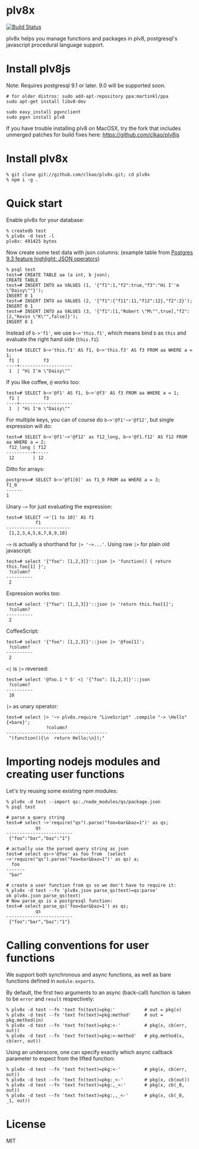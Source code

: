 plv8x
======

[![Build Status](https://travis-ci.org/clkao/plv8x.png?branch=master)](https://travis-ci.org/clkao/plv8x)

plv8x helps you manage functions and packages in plv8, postgresql's javascript
procedural language support.

# Install plv8js

Note: Requires postgresql 9.1 or later.  9.0 will be supported soon.

```
# for older distros: sudo add-apt-repository ppa:martinkl/ppa
sudo apt-get install libv8-dev

sudo easy_install pgxnclient
sudo pgxn install plv8
```

If you have trouble installing plv8 on MacOSX, try the fork that includes unmerged patches for build fixes here: https://github.com/clkao/plv8js

# Install plv8x

    % git clone git://github.com/clkao/plv8x.git; cd plv8x
    % npm i -g .

# Quick start

Enable plv8x for your database:

    % createdb test
    % plv8x -d test -l
    plv8x: 491425 bytes

Now create some test data with json columns: (example table from [Postgres 9.3 feature highlight: JSON operators](http://michael.otacoo.com/postgresql-2/postgres-9-3-feature-highlight-json-operators/))

    % psql test
    test=# CREATE TABLE aa (a int, b json);
    CREATE TABLE
    test=# INSERT INTO aa VALUES (1, '{"f1":1,"f2":true,"f3":"Hi I''m \"Daisy\""}');
    INSERT 0 1
    test=# INSERT INTO aa VALUES (2, '{"f1":{"f11":11,"f12":12},"f2":2}');
    INSERT 0 1
    test=# INSERT INTO aa VALUES (3, '{"f1":[1,"Robert \"M\"",true],"f2":[2,"Kevin \"K\"",false]}');
    INSERT 0 1

Instead of `b->'f1'`, we use `b~>'this.f1'`, which means bind `b` as `this` and evaluate the right hand side (`this.f1`):

    test=# SELECT b~>'this.f1' AS f1, b~>'this.f3' AS f3 FROM aa WHERE a = 1;
     f1 |         f3         
    ----+--------------------
     1  | "Hi I'm \"Daisy\""

If you like coffee, `@` works too:

    test=# SELECT b~>'@f1' AS f1, b~>'@f3' AS f3 FROM aa WHERE a = 1;
     f1 |         f3         
    ----+--------------------
     1  | "Hi I'm \"Daisy\""

For multiple keys, you can of course do `b~>'@f1'~>'@f12'`, but single expression will do:

    test=# SELECT b~>'@f1'~>'@f12' as f12_long, b~>'@f1.f12' AS f12 FROM aa WHERE a = 2;
     f12_long | f12 
    ----------+-----
     12       | 12

Ditto for arrays:

    postgres=# SELECT b~>'@f1[0]' as f1_0 FROM aa WHERE a = 3;
    f1_0
    ------
    1

Unary `~>` for just evaluating the expression:

    test=# SELECT ~>'[1 to 10]' AS f1
               f1           
    ------------------------
     [1,2,3,4,5,6,7,8,9,10]

`~>` is actually a shorthand for `|> '~>...'`.  Using raw `|>` for plain
old javascript:

    test=# select '{"foo": [1,2,3]}'::json |> 'function() { return this.foo[1] }';
     ?column?
    ----------
     2

Expression works too:

    test=# select '{"foo": [1,2,3]}'::json |> 'return this.foo[1]';
     ?column?
    ----------
     2

CoffeeScript:

    test=# select '{"foo": [1,2,3]}'::json |> '@foo[1]';
     ?column?
    ----------
     2

```<|``` is ```|>``` reversed:

    test=# select '@foo.1 * 5' <| '{"foo": [1,2,3]}'::json
     ?column?
    ----------
     10

```|>``` as unary operator:

    test=# select |> '~> plv8x.require "LiveScript" .compile "-> \Hello" {+bare}';
                   ?column?
    --------------------------------------
     "(function(){\n  return Hello;\n});"

# Importing nodejs modules and creating user functions

Let's try reusing some existing npm modules:

    % plv8x -d test --import qs:./node_modules/qs/package.json 
    % psql test

    # parse a query string
    test=# select ~>'require("qs").parse("foo=bar&baz=1")' as qs;
               qs            
    -------------------------
     {"foo":"bar","baz":"1"}

    # actually use the parsed query string as json
    test=# select qs~>'@foo' as foo from  (select ~>'require("qs").parse("foo=bar&baz=1")' as qs) a;
      foo  
    -------
     "bar"

    # create a user function from qs so we don't have to require it:
    % plv8x -d test --fn 'plv8x.json parse_qs(text)=qs:parse'
    ok plv8x.json parse_qs(text)
    # Now parse_qs is a postgresql function:
    test=# select parse_qs('foo=bar&baz=1') as qs;
               qs            
    -------------------------
     {"foo":"bar","baz":"1"}

# Calling conventions for user functions

We support both synchronous and async functions, as well as bare functions defined in
`module.exports`.

By default, the first two arguments to an async (back-call) function is taken
to be `error` and `result` respectively:

    % plv8x -d test --fn 'text fn(text)=pkg:'           # out = pkg(x)
    % plv8x -d test --fn 'text fn(text)=pkg:method'     # out = pkg.method(in)
    % plv8x -d test --fn 'text fn(text)=pkg:<-'         # pkg(x, cb(err, out))
    % plv8x -d test --fn 'text fn(text)=pkg:<-method'   # pkg.method(x, cb(err, out))

Using an underscore, one can specify exactly which async callback parameter
to expect from the lifted function:

    % plv8x -d test --fn 'text fn(text)=pkg:<-'         # pkg(x, cb(err, out))
    % plv8x -d test --fn 'text fn(text)=pkg:_<-'        # pkg(x, cb(out))
    % plv8x -d test --fn 'text fn(text)=pkg:,_<-'       # pkg(x, cb(_0, out))
    % plv8x -d test --fn 'text fn(text)=pkg:,,_<-'      # pkg(x, cb(_0, _1, out))

# License

MIT

